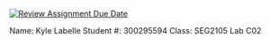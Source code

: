 [![Review Assignment Due Date](https://classroom.github.com/assets/deadline-readme-button-24ddc0f5d75046c5622901739e7c5dd533143b0c8e959d652212380cedb1ea36.svg)](https://classroom.github.com/a/ZUly0QPO)

Name: Kyle Labelle
Student #: 300295594
Class: SEG2105 Lab C02
